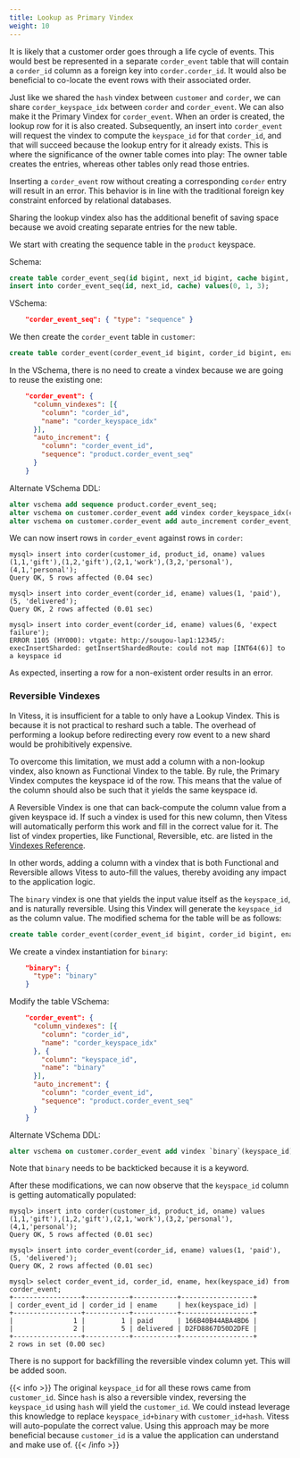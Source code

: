 ```yaml
---
title: Lookup as Primary Vindex
weight: 10
---
```


It is likely that a customer order goes through a life cycle of events. This would best be represented in a separate `corder_event` table that will contain a `corder_id` column as a foreign key into `corder.corder_id`. It would also be beneficial to co-locate the event rows with their associated order.

Just like we shared the `hash` vindex between `customer` and `corder`, we can share `corder_keyspace_idx` between `corder` and `corder_event`. We can also make it the Primary Vindex for `corder_event`. When an order is created, the lookup row for it is also created. Subsequently, an insert into `corder_event` will request the vindex to compute the `keyspace_id` for that `corder_id`, and that will succeed because the lookup entry for it already exists. This is where the significance of the owner table comes into play: The owner table creates the entries, whereas other tables only read those entries.

Inserting a `corder_event` row without creating a corresponding `corder` entry will result in an error. This behavior is in line with the traditional foreign key constraint enforced by relational databases.

Sharing the lookup vindex also has the additional benefit of saving space because we avoid creating separate entries for the new table.

We start with creating the sequence table in the `product` keyspace.

Schema:

```sql
create table corder_event_seq(id bigint, next_id bigint, cache bigint, primary key(id)) comment 'vitess_sequence';
insert into corder_event_seq(id, next_id, cache) values(0, 1, 3);
```

VSchema:

```json
    "corder_event_seq": { "type": "sequence" }
```

We then create the `corder_event` table in `customer`:

```sql
create table corder_event(corder_event_id bigint, corder_id bigint, ename varchar(128), primary key(corder_id, corder_event_id));
```

In the VSchema, there is no need to create a vindex because we are going to reuse the existing one:

```json
    "corder_event": {
      "column_vindexes": [{
        "column": "corder_id",
        "name": "corder_keyspace_idx"
      }],
      "auto_increment": {
        "column": "corder_event_id",
        "sequence": "product.corder_event_seq"
      }
    }
```

Alternate VSchema DDL:

```sql
alter vschema add sequence product.corder_event_seq;
alter vschema on customer.corder_event add vindex corder_keyspace_idx(corder_id);
alter vschema on customer.corder_event add auto_increment corder_event_id using product.corder_event_seq;
```

We can now insert rows in `corder_event` against rows in `corder`:

```text
mysql> insert into corder(customer_id, product_id, oname) values (1,1,'gift'),(1,2,'gift'),(2,1,'work'),(3,2,'personal'),(4,1,'personal');
Query OK, 5 rows affected (0.04 sec)

mysql> insert into corder_event(corder_id, ename) values(1, 'paid'), (5, 'delivered');
Query OK, 2 rows affected (0.01 sec)

mysql> insert into corder_event(corder_id, ename) values(6, 'expect failure');
ERROR 1105 (HY000): vtgate: http://sougou-lap1:12345/: execInsertSharded: getInsertShardedRoute: could not map [INT64(6)] to a keyspace id
```

As expected, inserting a row for a non-existent order results in an error.

### Reversible Vindexes

In Vitess, it is insufficient for a table to only have a Lookup Vindex. This is because it is not practical to reshard such a table. The overhead of performing a lookup before redirecting every row event to a new shard would be prohibitively expensive.

To overcome this limitation, we must add a column with a non-lookup vindex, also known as Functional Vindex to the table. By rule, the Primary Vindex computes the keyspace id of the row. This means that the value of the column should also be such that it yields the same keyspace id.

A Reversible Vindex is one that can back-compute the column value from a given keyspace id. If such a vindex is used for this new column, then Vitess will automatically perform this work and fill in the correct value for it. The list of vindex properties, like Functional, Reversible, etc. are listed in the [Vindexes Reference](../../../reference/features/vindexes).

In other words, adding a column with a vindex that is both Functional and Reversible allows Vitess to auto-fill the values, thereby avoiding any impact to the application logic.

The `binary` vindex is one that yields the input value itself as the `keyspace_id`, and is naturally reversible. Using this Vindex will generate the `keyspace_id` as the column value. The modified schema for the table will be as follows:

```sql
create table corder_event(corder_event_id bigint, corder_id bigint, ename varchar(128), keyspace_id varbinary(10), primary key(corder_id, corder_event_id));
```

We create a vindex instantiation for `binary`:

```json
    "binary": {
      "type": "binary"
    }
```

Modify the table VSchema:

```json
    "corder_event": {
      "column_vindexes": [{
        "column": "corder_id",
        "name": "corder_keyspace_idx"
      }, {
        "column": "keyspace_id",
        "name": "binary"
      }],
      "auto_increment": {
        "column": "corder_event_id",
        "sequence": "product.corder_event_seq"
      }
    }
```

Alternate VSchema DDL:

```sql
alter vschema on customer.corder_event add vindex `binary`(keyspace_id) using `binary`;
```

Note that `binary` needs to be backticked because it is a keyword.

After these modifications, we can now observe that the `keyspace_id` column is getting automatically populated:

```text
mysql> insert into corder(customer_id, product_id, oname) values (1,1,'gift'),(1,2,'gift'),(2,1,'work'),(3,2,'personal'),(4,1,'personal');
Query OK, 5 rows affected (0.01 sec)

mysql> insert into corder_event(corder_id, ename) values(1, 'paid'), (5, 'delivered');
Query OK, 2 rows affected (0.01 sec)

mysql> select corder_event_id, corder_id, ename, hex(keyspace_id) from corder_event;
+-----------------+-----------+-----------+------------------+
| corder_event_id | corder_id | ename     | hex(keyspace_id) |
+-----------------+-----------+-----------+------------------+
|               1 |         1 | paid      | 166B40B44ABA4BD6 |
|               2 |         5 | delivered | D2FD8867D50D2DFE |
+-----------------+-----------+-----------+------------------+
2 rows in set (0.00 sec)
```

There is no support for backfilling the reversible vindex column yet. This will be added soon.

{{< info >}}
The original `keyspace_id` for all these rows came from `customer_id`. Since `hash` is also a reversible vindex, reversing the `keyspace_id` using `hash` will yield the `customer_id`. We could instead leverage this knowledge to replace `keyspace_id+binary` with `customer_id+hash`. Vitess will auto-populate the correct value. Using this approach may be more beneficial because `customer_id` is a value the application can understand and make use of.
{{< /info >}}
